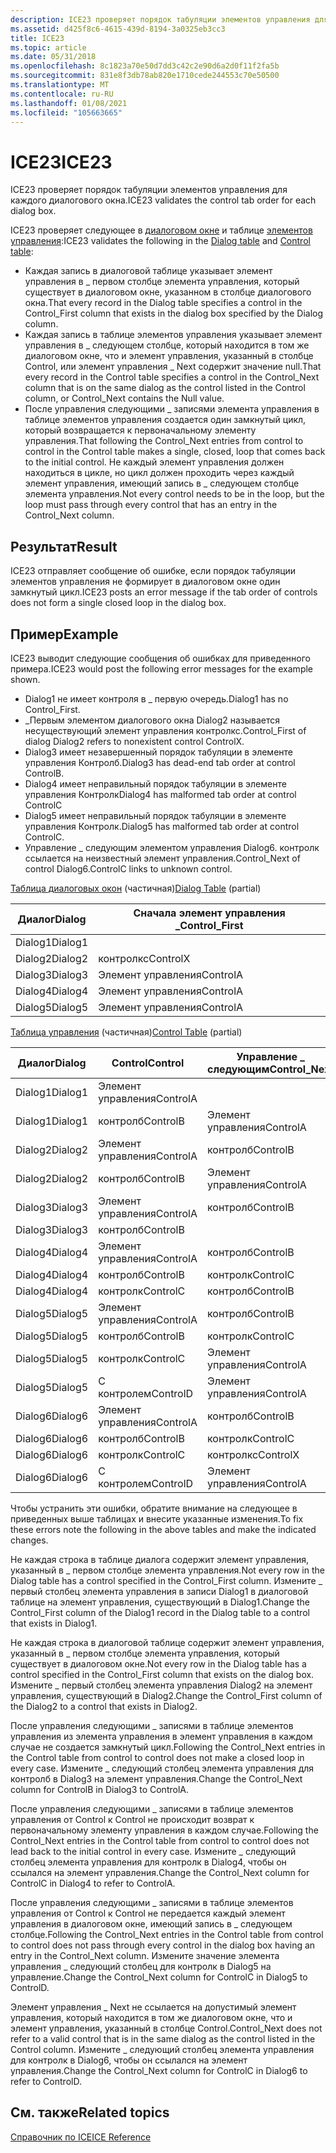 ```yaml
---
description: ICE23 проверяет порядок табуляции элементов управления для каждого диалогового окна.
ms.assetid: d425f8c6-4615-439d-8194-3a0325eb3cc3
title: ICE23
ms.topic: article
ms.date: 05/31/2018
ms.openlocfilehash: 8c1823a70e50d7dd3c42c2e90d6a2d0f11f2fa5b
ms.sourcegitcommit: 831e8f3db78ab820e1710cede244553c70e50500
ms.translationtype: MT
ms.contentlocale: ru-RU
ms.lasthandoff: 01/08/2021
ms.locfileid: "105663665"
---
```

# <a name="ice23"></a><span data-ttu-id="2c26e-103">ICE23</span><span class="sxs-lookup"><span data-stu-id="2c26e-103">ICE23</span></span>

<span data-ttu-id="2c26e-104">ICE23 проверяет порядок табуляции элементов управления для каждого диалогового окна.</span><span class="sxs-lookup"><span data-stu-id="2c26e-104">ICE23 validates the control tab order for each dialog box.</span></span>

<span data-ttu-id="2c26e-105">ICE23 проверяет следующее в [диалоговом окне](dialog-table.md) и таблице [элементов управления](control-table.md):</span><span class="sxs-lookup"><span data-stu-id="2c26e-105">ICE23 validates the following in the [Dialog table](dialog-table.md) and [Control table](control-table.md):</span></span>

-   <span data-ttu-id="2c26e-106">Каждая запись в диалоговой таблице указывает элемент управления в \_ первом столбце элемента управления, который существует в диалоговом окне, указанном в столбце диалогового окна.</span><span class="sxs-lookup"><span data-stu-id="2c26e-106">That every record in the Dialog table specifies a control in the Control\_First column that exists in the dialog box specified by the Dialog column.</span></span>
-   <span data-ttu-id="2c26e-107">Каждая запись в таблице элементов управления указывает элемент управления в \_ следующем столбце, который находится в том же диалоговом окне, что и элемент управления, указанный в столбце Control, или элемент управления \_ Next содержит значение null.</span><span class="sxs-lookup"><span data-stu-id="2c26e-107">That every record in the Control table specifies a control in the Control\_Next column that is on the same dialog as the control listed in the Control column, or Control\_Next contains the Null value.</span></span>
-   <span data-ttu-id="2c26e-108">После управления следующими \_ записями элемента управления в таблице элементов управления создается один замкнутый цикл, который возвращается к первоначальному элементу управления.</span><span class="sxs-lookup"><span data-stu-id="2c26e-108">That following the Control\_Next entries from control to control in the Control table makes a single, closed, loop that comes back to the initial control.</span></span> <span data-ttu-id="2c26e-109">Не каждый элемент управления должен находиться в цикле, но цикл должен проходить через каждый элемент управления, имеющий запись в \_ следующем столбце элемента управления.</span><span class="sxs-lookup"><span data-stu-id="2c26e-109">Not every control needs to be in the loop, but the loop must pass through every control that has an entry in the Control\_Next column.</span></span>

## <a name="result"></a><span data-ttu-id="2c26e-110">Результат</span><span class="sxs-lookup"><span data-stu-id="2c26e-110">Result</span></span>

<span data-ttu-id="2c26e-111">ICE23 отправляет сообщение об ошибке, если порядок табуляции элементов управления не формирует в диалоговом окне один замкнутый цикл.</span><span class="sxs-lookup"><span data-stu-id="2c26e-111">ICE23 posts an error message if the tab order of controls does not form a single closed loop in the dialog box.</span></span>

## <a name="example"></a><span data-ttu-id="2c26e-112">Пример</span><span class="sxs-lookup"><span data-stu-id="2c26e-112">Example</span></span>

<span data-ttu-id="2c26e-113">ICE23 выводит следующие сообщения об ошибках для приведенного примера.</span><span class="sxs-lookup"><span data-stu-id="2c26e-113">ICE23 would post the following error messages for the example shown.</span></span>

-   <span data-ttu-id="2c26e-114">Dialog1 не имеет контроля в \_ первую очередь.</span><span class="sxs-lookup"><span data-stu-id="2c26e-114">Dialog1 has no Control\_First.</span></span>
-   <span data-ttu-id="2c26e-115">\_Первым элементом диалогового окна Dialog2 называется несуществующий элемент управления контролкс.</span><span class="sxs-lookup"><span data-stu-id="2c26e-115">Control\_First of dialog Dialog2 refers to nonexistent control ControlX.</span></span>
-   <span data-ttu-id="2c26e-116">Dialog3 имеет незавершенный порядок табуляции в элементе управления Контролб.</span><span class="sxs-lookup"><span data-stu-id="2c26e-116">Dialog3 has dead-end tab order at control ControlB.</span></span>
-   <span data-ttu-id="2c26e-117">Dialog4 имеет неправильный порядок табуляции в элементе управления Контролк</span><span class="sxs-lookup"><span data-stu-id="2c26e-117">Dialog4 has malformed tab order at control ControlC</span></span>
-   <span data-ttu-id="2c26e-118">Dialog5 имеет неправильный порядок табуляции в элементе управления Контролк.</span><span class="sxs-lookup"><span data-stu-id="2c26e-118">Dialog5 has malformed tab order at control ControlC.</span></span>
-   <span data-ttu-id="2c26e-119">Управление \_ следующим элементом управления Dialog6. контролк ссылается на неизвестный элемент управления.</span><span class="sxs-lookup"><span data-stu-id="2c26e-119">Control\_Next of control Dialog6.ControlC links to unknown control.</span></span>

<span data-ttu-id="2c26e-120">[Таблица диалоговых окон](dialog-table.md) (частичная)</span><span class="sxs-lookup"><span data-stu-id="2c26e-120">[Dialog Table](dialog-table.md) (partial)</span></span>



| <span data-ttu-id="2c26e-121">Диалог</span><span class="sxs-lookup"><span data-stu-id="2c26e-121">Dialog</span></span>  | <span data-ttu-id="2c26e-122">Сначала элемент управления \_</span><span class="sxs-lookup"><span data-stu-id="2c26e-122">Control\_First</span></span> |
|---------|----------------|
| <span data-ttu-id="2c26e-123">Dialog1</span><span class="sxs-lookup"><span data-stu-id="2c26e-123">Dialog1</span></span> |                |
| <span data-ttu-id="2c26e-124">Dialog2</span><span class="sxs-lookup"><span data-stu-id="2c26e-124">Dialog2</span></span> | <span data-ttu-id="2c26e-125">контролкс</span><span class="sxs-lookup"><span data-stu-id="2c26e-125">ControlX</span></span>       |
| <span data-ttu-id="2c26e-126">Dialog3</span><span class="sxs-lookup"><span data-stu-id="2c26e-126">Dialog3</span></span> | <span data-ttu-id="2c26e-127">Элемент управления</span><span class="sxs-lookup"><span data-stu-id="2c26e-127">ControlA</span></span>       |
| <span data-ttu-id="2c26e-128">Dialog4</span><span class="sxs-lookup"><span data-stu-id="2c26e-128">Dialog4</span></span> | <span data-ttu-id="2c26e-129">Элемент управления</span><span class="sxs-lookup"><span data-stu-id="2c26e-129">ControlA</span></span>       |
| <span data-ttu-id="2c26e-130">Dialog5</span><span class="sxs-lookup"><span data-stu-id="2c26e-130">Dialog5</span></span> | <span data-ttu-id="2c26e-131">Элемент управления</span><span class="sxs-lookup"><span data-stu-id="2c26e-131">ControlA</span></span>       |



 

<span data-ttu-id="2c26e-132">[Таблица управления](control-table.md) (частичная)</span><span class="sxs-lookup"><span data-stu-id="2c26e-132">[Control Table](control-table.md) (partial)</span></span>



| <span data-ttu-id="2c26e-133">Диалог</span><span class="sxs-lookup"><span data-stu-id="2c26e-133">Dialog</span></span>  | <span data-ttu-id="2c26e-134">Control</span><span class="sxs-lookup"><span data-stu-id="2c26e-134">Control</span></span>  | <span data-ttu-id="2c26e-135">Управление \_ следующим</span><span class="sxs-lookup"><span data-stu-id="2c26e-135">Control\_Next</span></span> |
|---------|----------|---------------|
| <span data-ttu-id="2c26e-136">Dialog1</span><span class="sxs-lookup"><span data-stu-id="2c26e-136">Dialog1</span></span> | <span data-ttu-id="2c26e-137">Элемент управления</span><span class="sxs-lookup"><span data-stu-id="2c26e-137">ControlA</span></span> |               |
| <span data-ttu-id="2c26e-138">Dialog1</span><span class="sxs-lookup"><span data-stu-id="2c26e-138">Dialog1</span></span> | <span data-ttu-id="2c26e-139">контролб</span><span class="sxs-lookup"><span data-stu-id="2c26e-139">ControlB</span></span> | <span data-ttu-id="2c26e-140">Элемент управления</span><span class="sxs-lookup"><span data-stu-id="2c26e-140">ControlA</span></span>      |
| <span data-ttu-id="2c26e-141">Dialog2</span><span class="sxs-lookup"><span data-stu-id="2c26e-141">Dialog2</span></span> | <span data-ttu-id="2c26e-142">Элемент управления</span><span class="sxs-lookup"><span data-stu-id="2c26e-142">ControlA</span></span> | <span data-ttu-id="2c26e-143">контролб</span><span class="sxs-lookup"><span data-stu-id="2c26e-143">ControlB</span></span>      |
| <span data-ttu-id="2c26e-144">Dialog2</span><span class="sxs-lookup"><span data-stu-id="2c26e-144">Dialog2</span></span> | <span data-ttu-id="2c26e-145">контролб</span><span class="sxs-lookup"><span data-stu-id="2c26e-145">ControlB</span></span> | <span data-ttu-id="2c26e-146">Элемент управления</span><span class="sxs-lookup"><span data-stu-id="2c26e-146">ControlA</span></span>      |
| <span data-ttu-id="2c26e-147">Dialog3</span><span class="sxs-lookup"><span data-stu-id="2c26e-147">Dialog3</span></span> | <span data-ttu-id="2c26e-148">Элемент управления</span><span class="sxs-lookup"><span data-stu-id="2c26e-148">ControlA</span></span> | <span data-ttu-id="2c26e-149">контролб</span><span class="sxs-lookup"><span data-stu-id="2c26e-149">ControlB</span></span>      |
| <span data-ttu-id="2c26e-150">Dialog3</span><span class="sxs-lookup"><span data-stu-id="2c26e-150">Dialog3</span></span> | <span data-ttu-id="2c26e-151">контролб</span><span class="sxs-lookup"><span data-stu-id="2c26e-151">ControlB</span></span> |               |
| <span data-ttu-id="2c26e-152">Dialog4</span><span class="sxs-lookup"><span data-stu-id="2c26e-152">Dialog4</span></span> | <span data-ttu-id="2c26e-153">Элемент управления</span><span class="sxs-lookup"><span data-stu-id="2c26e-153">ControlA</span></span> | <span data-ttu-id="2c26e-154">контролб</span><span class="sxs-lookup"><span data-stu-id="2c26e-154">ControlB</span></span>      |
| <span data-ttu-id="2c26e-155">Dialog4</span><span class="sxs-lookup"><span data-stu-id="2c26e-155">Dialog4</span></span> | <span data-ttu-id="2c26e-156">контролб</span><span class="sxs-lookup"><span data-stu-id="2c26e-156">ControlB</span></span> | <span data-ttu-id="2c26e-157">контролк</span><span class="sxs-lookup"><span data-stu-id="2c26e-157">ControlC</span></span>      |
| <span data-ttu-id="2c26e-158">Dialog4</span><span class="sxs-lookup"><span data-stu-id="2c26e-158">Dialog4</span></span> | <span data-ttu-id="2c26e-159">контролк</span><span class="sxs-lookup"><span data-stu-id="2c26e-159">ControlC</span></span> | <span data-ttu-id="2c26e-160">контролб</span><span class="sxs-lookup"><span data-stu-id="2c26e-160">ControlB</span></span>      |
| <span data-ttu-id="2c26e-161">Dialog5</span><span class="sxs-lookup"><span data-stu-id="2c26e-161">Dialog5</span></span> | <span data-ttu-id="2c26e-162">Элемент управления</span><span class="sxs-lookup"><span data-stu-id="2c26e-162">ControlA</span></span> | <span data-ttu-id="2c26e-163">контролб</span><span class="sxs-lookup"><span data-stu-id="2c26e-163">ControlB</span></span>      |
| <span data-ttu-id="2c26e-164">Dialog5</span><span class="sxs-lookup"><span data-stu-id="2c26e-164">Dialog5</span></span> | <span data-ttu-id="2c26e-165">контролб</span><span class="sxs-lookup"><span data-stu-id="2c26e-165">ControlB</span></span> | <span data-ttu-id="2c26e-166">контролк</span><span class="sxs-lookup"><span data-stu-id="2c26e-166">ControlC</span></span>      |
| <span data-ttu-id="2c26e-167">Dialog5</span><span class="sxs-lookup"><span data-stu-id="2c26e-167">Dialog5</span></span> | <span data-ttu-id="2c26e-168">контролк</span><span class="sxs-lookup"><span data-stu-id="2c26e-168">ControlC</span></span> | <span data-ttu-id="2c26e-169">Элемент управления</span><span class="sxs-lookup"><span data-stu-id="2c26e-169">ControlA</span></span>      |
| <span data-ttu-id="2c26e-170">Dialog5</span><span class="sxs-lookup"><span data-stu-id="2c26e-170">Dialog5</span></span> | <span data-ttu-id="2c26e-171">С контролем</span><span class="sxs-lookup"><span data-stu-id="2c26e-171">ControlD</span></span> | <span data-ttu-id="2c26e-172">Элемент управления</span><span class="sxs-lookup"><span data-stu-id="2c26e-172">ControlA</span></span>      |
| <span data-ttu-id="2c26e-173">Dialog6</span><span class="sxs-lookup"><span data-stu-id="2c26e-173">Dialog6</span></span> | <span data-ttu-id="2c26e-174">Элемент управления</span><span class="sxs-lookup"><span data-stu-id="2c26e-174">ControlA</span></span> | <span data-ttu-id="2c26e-175">контролб</span><span class="sxs-lookup"><span data-stu-id="2c26e-175">ControlB</span></span>      |
| <span data-ttu-id="2c26e-176">Dialog6</span><span class="sxs-lookup"><span data-stu-id="2c26e-176">Dialog6</span></span> | <span data-ttu-id="2c26e-177">контролб</span><span class="sxs-lookup"><span data-stu-id="2c26e-177">ControlB</span></span> | <span data-ttu-id="2c26e-178">контролк</span><span class="sxs-lookup"><span data-stu-id="2c26e-178">ControlC</span></span>      |
| <span data-ttu-id="2c26e-179">Dialog6</span><span class="sxs-lookup"><span data-stu-id="2c26e-179">Dialog6</span></span> | <span data-ttu-id="2c26e-180">контролк</span><span class="sxs-lookup"><span data-stu-id="2c26e-180">ControlC</span></span> | <span data-ttu-id="2c26e-181">контролкс</span><span class="sxs-lookup"><span data-stu-id="2c26e-181">ControlX</span></span>      |
| <span data-ttu-id="2c26e-182">Dialog6</span><span class="sxs-lookup"><span data-stu-id="2c26e-182">Dialog6</span></span> | <span data-ttu-id="2c26e-183">С контролем</span><span class="sxs-lookup"><span data-stu-id="2c26e-183">ControlD</span></span> | <span data-ttu-id="2c26e-184">Элемент управления</span><span class="sxs-lookup"><span data-stu-id="2c26e-184">ControlA</span></span>      |



 

<span data-ttu-id="2c26e-185">Чтобы устранить эти ошибки, обратите внимание на следующее в приведенных выше таблицах и внесите указанные изменения.</span><span class="sxs-lookup"><span data-stu-id="2c26e-185">To fix these errors note the following in the above tables and make the indicated changes.</span></span>

<span data-ttu-id="2c26e-186">Не каждая строка в таблице диалога содержит элемент управления, указанный в \_ первом столбце элемента управления.</span><span class="sxs-lookup"><span data-stu-id="2c26e-186">Not every row in the Dialog table has a control specified in the Control\_First column.</span></span> <span data-ttu-id="2c26e-187">Измените \_ первый столбец элемента управления в записи Dialog1 в диалоговой таблице на элемент управления, существующий в Dialog1.</span><span class="sxs-lookup"><span data-stu-id="2c26e-187">Change the Control\_First column of the Dialog1 record in the Dialog table to a control that exists in Dialog1.</span></span>

<span data-ttu-id="2c26e-188">Не каждая строка в диалоговой таблице содержит элемент управления, указанный в \_ первом столбце элемента управления, который существует в диалоговом окне.</span><span class="sxs-lookup"><span data-stu-id="2c26e-188">Not every row in the Dialog table has a control specified in the Control\_First column that exists on the dialog box.</span></span> <span data-ttu-id="2c26e-189">Измените \_ первый столбец элемента управления Dialog2 на элемент управления, существующий в Dialog2.</span><span class="sxs-lookup"><span data-stu-id="2c26e-189">Change the Control\_First column of the Dialog2 to a control that exists in Dialog2.</span></span>

<span data-ttu-id="2c26e-190">После управления следующими \_ записями в таблице элементов управления из элемента управления в элемент управления в каждом случае не создается замкнутый цикл.</span><span class="sxs-lookup"><span data-stu-id="2c26e-190">Following the Control\_Next entries in the Control table from control to control does not make a closed loop in every case.</span></span> <span data-ttu-id="2c26e-191">Измените \_ следующий столбец элемента управления для контролб в Dialog3 на элемент управления.</span><span class="sxs-lookup"><span data-stu-id="2c26e-191">Change the Control\_Next column for ControlB in Dialog3 to ControlA.</span></span>

<span data-ttu-id="2c26e-192">После управления следующими \_ записями в таблице элементов управления от Control к Control не происходит возврат к первоначальному элементу управления в каждом случае.</span><span class="sxs-lookup"><span data-stu-id="2c26e-192">Following the Control\_Next entries in the Control table from control to control does not lead back to the initial control in every case.</span></span> <span data-ttu-id="2c26e-193">Измените \_ следующий столбец элемента управления для контролк в Dialog4, чтобы он ссылался на элемент управления.</span><span class="sxs-lookup"><span data-stu-id="2c26e-193">Change the Control\_Next column for ControlC in Dialog4 to refer to ControlA.</span></span>

<span data-ttu-id="2c26e-194">После управления следующими \_ записями в таблице элементов управления от Control к Control не передается каждый элемент управления в диалоговом окне, имеющий запись в \_ следующем столбце.</span><span class="sxs-lookup"><span data-stu-id="2c26e-194">Following the Control\_Next entries in the Control table from control to control does not pass through every control in the dialog box having an entry in the Control\_Next column.</span></span> <span data-ttu-id="2c26e-195">Измените значение элемента управления \_ следующий столбец для контролк в Dialog5 на управление.</span><span class="sxs-lookup"><span data-stu-id="2c26e-195">Change the Control\_Next column for ControlC in Dialog5 to ControlD.</span></span>

<span data-ttu-id="2c26e-196">Элемент управления \_ Next не ссылается на допустимый элемент управления, который находится в том же диалоговом окне, что и элемент управления, указанный в столбце Control.</span><span class="sxs-lookup"><span data-stu-id="2c26e-196">Control\_Next does not refer to a valid control that is in the same dialog as the control listed in the Control column.</span></span> <span data-ttu-id="2c26e-197">Измените \_ следующий столбец элемента управления для контролк в Dialog6, чтобы он ссылался на элемент управления.</span><span class="sxs-lookup"><span data-stu-id="2c26e-197">Change the Control\_Next column for ControlC in Dialog6 to refer to ControlD.</span></span>

## <a name="related-topics"></a><span data-ttu-id="2c26e-198">См. также</span><span class="sxs-lookup"><span data-stu-id="2c26e-198">Related topics</span></span>

<dl> <dt>

[<span data-ttu-id="2c26e-199">Справочник по ICE</span><span class="sxs-lookup"><span data-stu-id="2c26e-199">ICE Reference</span></span>](ice-reference.md)
</dt> </dl>

 

 



